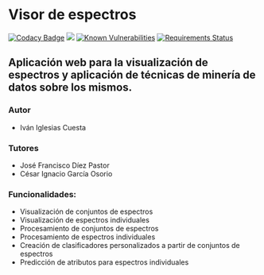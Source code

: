 # Visor de espectros

[![Codacy Badge](https://api.codacy.com/project/badge/Grade/068d725d20e04503a83fd1914678516a)](https://www.codacy.com/app/IvanBeke/TFG-Visor-de-espectros?utm_source=github.com&amp;utm_medium=referral&amp;utm_content=IvanBeke/TFG-Visor-de-espectros&amp;utm_campaign=Badge_Grade)
<a href="https://zenhub.com"><img src="https://raw.githubusercontent.com/ZenHubIO/support/master/zenhub-badge.png"></a>
[![Known Vulnerabilities](https://snyk.io/test/github/IvanBeke/TFG-Visor-de-espectros/badge.svg)](https://snyk.io/test/github/IvanBeke/TFG-Visor-de-espectros)
[![Requirements Status](https://requires.io/github/IvanBeke/TFG-Visor-de-espectros/requirements.svg?branch=master)](https://requires.io/github/IvanBeke/TFG-Visor-de-espectros/requirements/?branch=master)

## Aplicación web para la visualización de espectros y aplicación de técnicas de minería de datos sobre los mismos.

### Autor

- Iván Iglesias Cuesta

### Tutores

- José Francisco Díez Pastor
- César Ignacio García Osorio

### Funcionalidades:

- Visualización de conjuntos de espectros
- Visualización de espectros individuales
- Procesamiento de conjuntos de espectros
- Procesamiento de espectros individuales
- Creación de clasificadores personalizados a partir de conjuntos de espectros
- Predicción de atributos para espectros individuales
